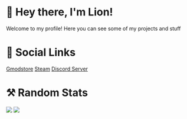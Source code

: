 # 👋 Hey there, I'm Lion!
Welcome to my profile! Here you can see some of my projects and stuff

# 📱 Social Links
[Gmodstore](https://www.gmodstore.com/users/lion)
[Steam](https://steamcommunity.com/id/LionDaDev/)
[Discord Server](https://discord.gg/4ED4dfeYGM)

# ⚒️ Random Stats
<img align="center" src="https://github-readme-stats.vercel.app/api?username=phixmeplease&theme=react&show_icons=true" />
<img align="center" src="https://github-readme-stats.vercel.app/api/top-langs/?username=phixmeplease&theme=react&show_icons=true" />
